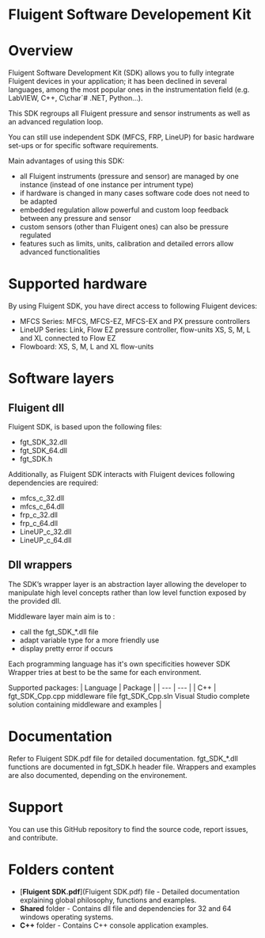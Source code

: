 # Fluigent Software Developement Kit

# Overview
Fluigent Software Development Kit (SDK) allows you to fully integrate Fluigent devices in your application; it has been declined in several languages, among the most popular ones in the instrumentation field (e.g. LabVIEW, C++, C\char`# .NET, Python…).

This SDK regroups all Fluigent pressure and sensor instruments as well as an advanced regulation loop. 

You can still use independent SDK (MFCS, FRP, LineUP) for basic hardware set-ups or for specific software requirements. 

Main advantages of using this SDK:
* all Fluigent instruments (pressure and sensor) are managed by one instance (instead of one instance per intrument type)
* if hardware is changed in many cases software code does not need to be adapted
* embedded regulation allow powerful and custom loop feedback between any pressure and sensor
* custom sensors (other than Fluigent ones) can also be pressure regulated
* features such as limits, units, calibration and detailed errors allow advanced functionalities

# Supported hardware
By using Fluigent SDK, you have direct access to following Fluigent devices:
* MFCS Series: MFCS, MFCS-EZ, MFCS-EX and PX pressure controllers
* LineUP Series: Link, Flow EZ pressure controller, flow-units XS, S, M, L and XL connected to Flow EZ
* Flowboard: XS, S, M, L and XL flow-units

# Software layers

## Fluigent dll

Fluigent SDK, is based upon the following files:
* fgt_SDK_32.dll
* fgt_SDK_64.dll
* fgt_SDK.h

Additionally, as Fluigent SDK interacts with Fluigent devices following dependencies are required:
* mfcs_c_32.dll
* mfcs_c_64.dll
* frp_c_32.dll
* frp_c_64.dll
* LineUP_c_32.dll
* LineUP_c_64.dll

## Dll wrappers

The SDK’s wrapper layer is an abstraction layer allowing the developer to manipulate high level concepts rather than low level function exposed by the provided dll.

Middleware layer main aim is to :
* call the fgt_SDK_*.dll file
* adapt variable type for a more friendly use
* display pretty error if occurs

Each programming language has it's own specificities however SDK Wrapper tries at best to be the same for each environment. 

Supported packages:
| Language | Package |
| --- | --- |
| C++ | fgt_SDK_Cpp.cpp middleware file fgt_SDK_Cpp.sln Visual Studio complete solution containing middleware and examples |

# Documentation
Refer to Fluigent SDK.pdf file for detailed documentation.
fgt_SDK_*.dll functions are documented in fgt_SDK.h header file.
Wrappers and examples are also documented, depending on the environement.

# Support
You can use this GitHub repository to find the source code, report issues, and contribute.

# Folders content
* [**Fluigent SDK.pdf**](Fluigent SDK.pdf) file - Detailed documentation explaining global philosophy, functions and examples.
* **Shared** folder - Contains dll file and dependencies for 32 and 64 windows operating systems.
* **C++** folder - Contains C++ console application examples.